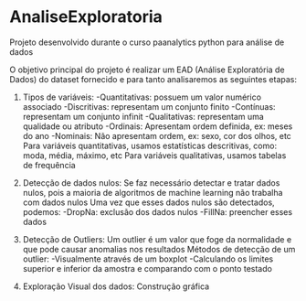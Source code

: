 # AnaliseExploratoria
Projeto desenvolvido durante o curso paanalytics python para análise de dados

O objetivo principal do projeto é realizar um EAD (Análise Exploratória de Dados) do dataset fornecido e para tanto analisaremos as seguintes etapas:

1. Tipos de variáveis: 
    -Quantitativas: possuem um valor numérico associado
        -Discritivas: representam um conjunto finito
        -Contínuas: representam um conjunto infinit
    -Qualitativas: representam uma qualidade ou atributo
        -Ordinais: Apresentam ordem definida, ex: meses do ano
        -Nominais: Não apresentam ordem, ex: sexo, cor dos olhos, etc
    Para variáveis quantitativas, usamos estatísticas descritivas, como: moda, média, máximo, etc
    Para variáveis qualitativas, usamos tabelas de frequência

2. Detecção de dados nulos:
    Se faz necessário detectar e tratar dados nulos, pois a maioria de algoritmos de machine learning não trabalha com dados nulos
    Uma vez que esses dados nulos são detectados, podemos:
        -DropNa: exclusão dos dados nulos
        -FillNa: preencher esses dados

3. Detecção de Outliers:
    Um outlier é um valor que foge da normalidade e que pode causar anomalias nos resultados
    Métodos de detecção de um outlier:
        -Visualmente através de um boxplot
        -Calculando os limites superior e inferior da amostra e comparando com o ponto testado

4. Exploração Visual dos dados:
    Construção gráfica
